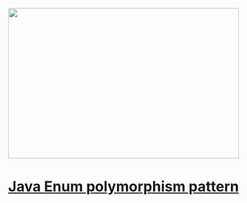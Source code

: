
<p align="center">
  <img width="460" height="300" src="https://miro.medium.com/max/700/1*X9jn20wI2Q3XNYz1EhupoQ.png">
</p>

<h1 align="center"><a href="https://medium.com/javarevisited/java-enum-polymorphism-pattern-7cbc4e2b92ac">Java Enum polymorphism pattern
</a></h1>
